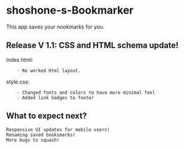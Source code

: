 # shoshone-s-Bookmarker
This app saves your nookmarks for you.

## Release V 1.1: CSS and HTML schema update!
index.html:
```
    - Re worked Html layout.
```

style.css:
```
    - Changed fonts and colors to have more minimal feel
    - Added link badges to footer
```     

## What to expect next?

    Responsive UI updates for mobile users!
    Renaming saved booksmarks!
    More bugs to squash!
  